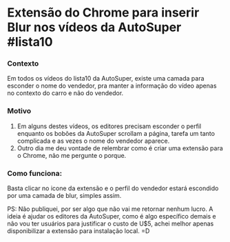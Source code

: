 # Extensão do Chrome para inserir Blur nos vídeos da AutoSuper #lista10

### Contexto

Em todos os vídeos do lista10 da AutoSuper, existe uma camada para esconder o nome do vendedor, pra manter a informação do vídeo apenas no contexto do carro e não do vendedor.


### Motivo

1. Em alguns destes vídeos, os editores precisam esconder o perfil enquanto os bobões da AutoSuper scrollam a página, tarefa um tanto complicada e as vezes o nome do vendedor aparece.
2. Outro dia me deu vontade de relembrar como é criar uma extensão para o Chrome, não me pergunte o porque.


### Como funciona: 

Basta clicar no icone da extensão e o perfil do vendedor estará escondido por uma camada de blur, simples assim.


PS: Não publiquei, por ser algo que não vai me retornar nenhum lucro. A ideia é ajudar os editores da AutoSuper, como é algo específico demais e não vou ter usuários para justificar o custo de U$5, achei melhor apenas disponibilizar a extensão para instalação local. =D


